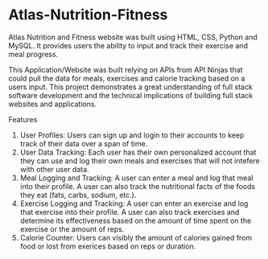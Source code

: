 # Atlas-Nutrition-Fitness
Atlas Nutrition and Fitness website was built using HTML, CSS, Python and MySQL. It provides users the ability to input and track their exercise and meal progress. 

This Application/Website was built relying on APIs from API Ninjas that could pull the data for meals, exercises and calorie tracking based on a users input. This project demonstrates a great understanding of full stack software development and the technical implications of building full stack websites and applications. 

Features
1. User Profiles: Users can sign up and login to their accounts to keep track of their data over a span of time.
2. User Data Tracking: Each user has their own personalized account that they can use and log their own meals and exercises that will not intefere with other user data.
3. Meal Logging and Tracking: A user can enter a meal and log that meal into their profile.
   A user can also track the nutritional facts of the foods they eat (fats, carbs, sodium, etc.).
4. Exercise Logging and Tracking: A user can enter an exercise and log that exercise into their profile.
   A user can also track exercises and determine its effectiveness based on the amount of time spent on the exercise or the amount of reps. 
5. Calorie Counter: Users can visibly the amount of calories gained from food or lost from exerices based on reps or duration.
 

